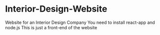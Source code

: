 # Interior-Design-Website
Website for an Interior Design Company
You need to install react-app and node.js
This is just a front-end of the website 
